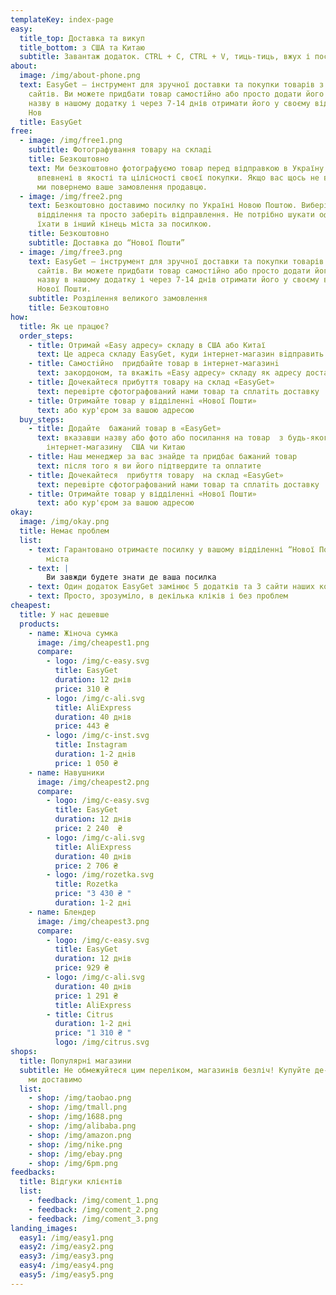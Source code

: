```yaml
---
templateKey: index-page
easy:
  title_top: Доставка та викуп
  title_bottom: з США та Китаю
  subtitle: Завантаж додаток. CTRL + C, CTRL + V, тиць-тиць, вжух і посилка у тебе
about:
  image: /img/about-phone.png
  text: EasyGet — інструмент для зручної доставки та покупки товарів з іноземних
    сайтів. Ви можете придбати товар самостійно або просто додати його фото чи
    назву в нашому додатку і через 7-14 днів отримати його у своєму відділенні
    Нов
  title: EasyGet
free:
  - image: /img/free1.png
    subtitle: Фотографування товару на складi
    title: Безкоштовно
    text: Ми безкоштовно фотографуємо товар перед відправкою в Україну. Ви будете
      впевнені в якості та цілісності своєї покупки. Якщо вас щось не влаштовує,
      ми повернемо ваше замовлення продавцю.
  - image: /img/free2.png
    text: Безкоштовно доставимо посилку по Україні Новою Поштою. Виберіть найближче
      відділення та просто заберіть відправлення. Не потрібно шукати офіс чи
      їхати в інший кінець міста за посилкою.
    title: Безкоштовно
    subtitle: Доставка до “Нової Пошти”
  - image: /img/free3.png
    text: EasyGet — інструмент для зручної доставки та покупки товарів з іноземних
      сайтів. Ви можете придбати товар самостійно або просто додати його фото чи
      назву в нашому додатку і через 7-14 днів отримати його у своєму відділенні
      Нової Пошти.
    subtitle: Розділення великого замовлення
    title: Безкоштовно
how:
  title: Як це працює?
  order_steps:
    - title: Отримай «Easy адресу» складу в США або Китаї
      text: Це адреса складу EasyGet, куди інтернет-магазин вiдправить ваше замовлення
    - title: Самостiйно  придбайте товар в інтернет-магазинi
      text: закордоном, та вкажіть «Easy адресу» складу як адресу доставки
    - title: Дочекайтеся прибуття товару на склад «EasyGet»
      text: перевiрте сфотографований нами товар та сплатiть доставку
    - title: Отримайте товар у відділеннi «Нової Пошти»
      text: або кур'єром за вашою адресою
  buy_steps:
    - title: Додайте  бажаний товар в «EasyGet»
      text: вказавши назву або фото або посилання на товар  з будь-якого
        інтернет-магазину  США чи Китаю
    - title: Наш менеджер за вас знайде та придбає бажаний товар
      text: після того я ви його підтвердите та оплатите
    - title: Дочекайтеся  прибуття товару  на склад «EasyGet»
      text: перевiрте сфотографований нами товар та сплатiть доставку
    - title: Отримайте товар у відділеннi «Нової Пошти»
      text: або кур'єром за вашою адресою
okay:
  image: /img/okay.png
  title: Немає проблем
  list:
    - text: Гарантовано отримаєте посилку у вашому відділенні “Нової Пошти” вашого
        міста
    - text: |
        Ви завжди будете знати де ваша посилка
    - text: Один додаток EasyGet замінює 5 додатків та 3 сайти наших конкурентів
    - text: Просто, зрозуміло, в декілька кліків і без проблем
cheapest:
  title: У нас дешевше
  products:
    - name: Жіноча сумка
      image: /img/cheapest1.png
      compare:
        - logo: /img/c-easy.svg
          title: EasyGet
          duration: 12 днів
          price: 310 ₴
        - logo: /img/c-ali.svg
          title: AliExpress
          duration: 40 днів
          price: 443 ₴
        - logo: /img/c-inst.svg
          title: Instagram
          duration: 1-2 днiв
          price: 1 050 ₴
    - name: Навушники
      image: /img/cheapest2.png
      compare:
        - logo: /img/c-easy.svg
          title: EasyGet
          duration: 12 днів
          price: 2 240  ₴
        - logo: /img/c-ali.svg
          title: AliExpress
          duration: 40 днів
          price: 2 706 ₴
        - logo: /img/rozetka.svg
          title: Rozetka
          price: "3 430 ₴ "
          duration: 1-2 днi
    - name: Блендер
      image: /img/cheapest3.png
      compare:
        - logo: /img/c-easy.svg
          title: EasyGet
          duration: 12 днів
          price: 929 ₴
        - logo: /img/c-ali.svg
          duration: 40 днів
          price: 1 291 ₴
          title: AliExpress
        - title: Citrus
          duration: 1-2 днi
          price: "1 310 ₴ "
          logo: /img/citrus.svg
shops:
  title: Популярні магазини
  subtitle: Не обмежуйтеся цим переліком, магазинів безліч! Купуйте де-завгодно,
    ми доставимо
  list:
    - shop: /img/taobao.png
    - shop: /img/tmall.png
    - shop: /img/1688.png
    - shop: /img/alibaba.png
    - shop: /img/amazon.png
    - shop: /img/nike.png
    - shop: /img/ebay.png
    - shop: /img/6pm.png
feedbacks:
  title: Відгуки клієнтів
  list:
    - feedback: /img/coment_1.png
    - feedback: /img/coment_2.png
    - feedback: /img/coment_3.png
landing_images:
  easy1: /img/easy1.png
  easy2: /img/easy2.png
  easy3: /img/easy3.png
  easy4: /img/easy4.png
  easy5: /img/easy5.png
---
```

